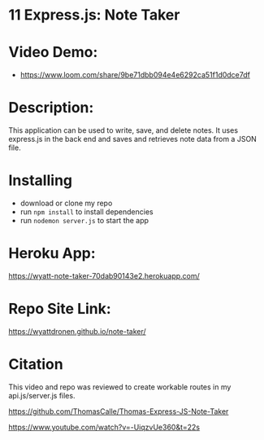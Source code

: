 # 11 Express.js: Note Taker

# Video Demo: 
* https://www.loom.com/share/9be71dbb094e4e6292ca51f1d0dce7df

# Description:
This application can be used to write, save, and delete notes. It uses express.js in the back end and saves and retrieves note data from a JSON file.
# Installing
* download or clone my repo
* run `npm install` to install dependencies
* run `nodemon server.js` to start the app

# Heroku App:
https://wyatt-note-taker-70dab90143e2.herokuapp.com/

# Repo Site Link:
https://wyattdronen.github.io/note-taker/


# Citation 
This video and repo was reviewed to create workable routes in my api.js/server.js files.

https://github.com/ThomasCalle/Thomas-Express-JS-Note-Taker

https://www.youtube.com/watch?v=-UiqzvUe360&t=22s



